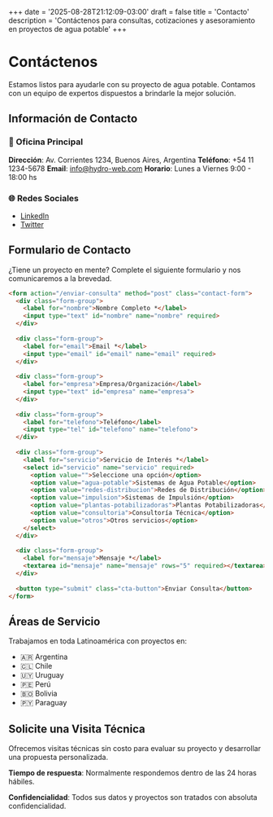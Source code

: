 +++
date = '2025-08-28T21:12:09-03:00'
draft = false
title = 'Contacto'
description = 'Contáctenos para consultas, cotizaciones y asesoramiento en proyectos de agua potable'
+++

# Contáctenos

Estamos listos para ayudarle con su proyecto de agua potable. Contamos con un equipo de expertos dispuestos a brindarle la mejor solución.

## Información de Contacto

### 📍 Oficina Principal
**Dirección**: Av. Corrientes 1234, Buenos Aires, Argentina
**Teléfono**: +54 11 1234-5678
**Email**: info@hydro-web.com
**Horario**: Lunes a Viernes 9:00 - 18:00 hs

### 🌐 Redes Sociales
- [LinkedIn](https://linkedin.com/company/hydro-web)
- [Twitter](https://twitter.com/hydroweb)

## Formulario de Contacto

¿Tiene un proyecto en mente? Complete el siguiente formulario y nos comunicaremos a la brevedad.

```html
<form action="/enviar-consulta" method="post" class="contact-form">
  <div class="form-group">
    <label for="nombre">Nombre Completo *</label>
    <input type="text" id="nombre" name="nombre" required>
  </div>
  
  <div class="form-group">
    <label for="email">Email *</label>
    <input type="email" id="email" name="email" required>
  </div>
  
  <div class="form-group">
    <label for="empresa">Empresa/Organización</label>
    <input type="text" id="empresa" name="empresa">
  </div>
  
  <div class="form-group">
    <label for="telefono">Teléfono</label>
    <input type="tel" id="telefono" name="telefono">
  </div>
  
  <div class="form-group">
    <label for="servicio">Servicio de Interés *</label>
    <select id="servicio" name="servicio" required>
      <option value="">Seleccione una opción</option>
      <option value="agua-potable">Sistemas de Agua Potable</option>
      <option value="redes-distribucion">Redes de Distribución</option>
      <option value="impulsion">Sistemas de Impulsión</option>
      <option value="plantas-potabilizadoras">Plantas Potabilizadoras</option>
      <option value="consultoria">Consultoría Técnica</option>
      <option value="otros">Otros servicios</option>
    </select>
  </div>
  
  <div class="form-group">
    <label for="mensaje">Mensaje *</label>
    <textarea id="mensaje" name="mensaje" rows="5" required></textarea>
  </div>
  
  <button type="submit" class="cta-button">Enviar Consulta</button>
</form>
```

## Áreas de Servicio

Trabajamos en toda Latinoamérica con proyectos en:
- 🇦🇷 Argentina
- 🇨🇱 Chile
- 🇺🇾 Uruguay
- 🇵🇪 Perú
- 🇧🇴 Bolivia
- 🇵🇾 Paraguay

## Solicite una Visita Técnica

Ofrecemos visitas técnicas sin costo para evaluar su proyecto y desarrollar una propuesta personalizada.

**Tiempo de respuesta**: Normalmente respondemos dentro de las 24 horas hábiles.

**Confidencialidad**: Todos sus datos y proyectos son tratados con absoluta confidencialidad.

